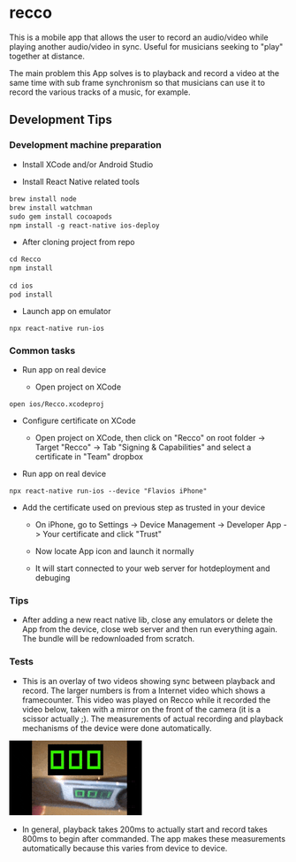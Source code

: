 # recco
This is a mobile app that allows the user to record an audio/video while playing another audio/video in sync. Useful for musicians seeking to "play" together at distance.

The main problem this App solves is to playback and record a video at the same time with sub frame synchronism so that musicians can use it to record the various tracks of a music, for example.

## Development Tips

### Development machine preparation

* Install XCode and/or Android Studio

* Install React Native related tools
```
brew install node
brew install watchman
sudo gem install cocoapods
npm install -g react-native ios-deploy
```

* After cloning project from repo
```
cd Recco
npm install

cd ios
pod install
```

* Launch app on emulator 
```
npx react-native run-ios
```

### Common tasks

* Run app on real device

  * Open project on XCode
```
open ios/Recco.xcodeproj
```

  * Configure certificate on XCode

    * Open project on XCode, then click on "Recco" on root folder -> Target "Recco" -> Tab  "Signing & Capabilities" and select a certificate in "Team" dropbox

  * Run app on real device
```
npx react-native run-ios --device "Flavios iPhone"
```

  * Add the certificate used on previous step as trusted in your device

    * On iPhone, go to Settings -> Device Management -> Developer App -> Your certificate and click "Trust"

    * Now locate App icon and launch it normally

    * It will start connected to your web server for hotdeployment and debuging

### Tips

* After adding a new react native lib, close any emulators or delete the App from the device, close web server and then run everything again. The bundle will be redownloaded from scratch.

### Tests

* This is an overlay of two videos showing sync between playback and record. The larger numbers is from a Internet video which shows a framecounter. This video was played on Recco while it recorded the video below, taken with a mirror on the front of the camera (it is a scissor actually ;). The measurements of actual recording and playback mechanisms of the device were done automatically. 

<img src="recco-sync-test.gif"></img>

* In general, playback takes 200ms to actually start and record takes 800ms to begin after commanded. The app makes these measurements automatically because this varies from device to device.


